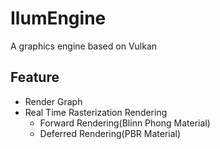 # IlumEngine
A graphics engine based on Vulkan

## Feature

* Render Graph
* Real Time Rasterization Rendering
  * Forward Rendering(Blinn Phong Material)
  * Deferred Rendering(PBR Material)
